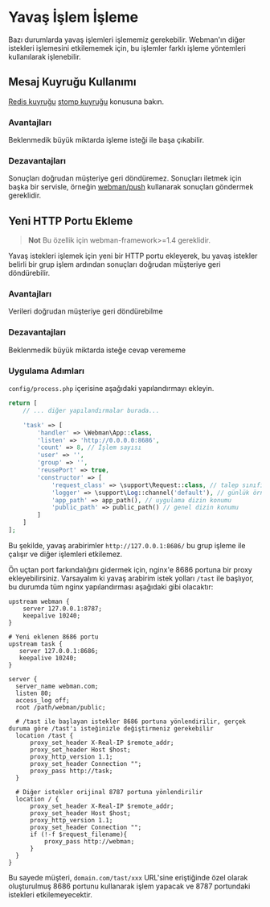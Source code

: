 # Yavaş İşlem İşleme

Bazı durumlarda yavaş işlemleri işlememiz gerekebilir. Webman'ın diğer istekleri işlemesini etkilememek için, bu işlemler farklı işleme yöntemleri kullanılarak işlenebilir.

## Mesaj Kuyruğu Kullanımı
[Redis kuyruğu](https://www.workerman.net/plugin/12) [stomp kuyruğu](https://www.workerman.net/plugin/13) konusuna bakın.

### Avantajları
Beklenmedik büyük miktarda işleme isteği ile başa çıkabilir.

### Dezavantajları
Sonuçları doğrudan müşteriye geri döndüremez. Sonuçları iletmek için başka bir servisle, örneğin [webman/push](https://www.workerman.net/plugin/2) kullanarak sonuçları göndermek gereklidir.

## Yeni HTTP Portu Ekleme

> **Not**
> Bu özellik için webman-framework>=1.4 gereklidir.

Yavaş istekleri işlemek için yeni bir HTTP portu ekleyerek, bu yavaş istekler belirli bir grup işlem ardından sonuçları doğrudan müşteriye geri döndürebilir.

### Avantajları
Verileri doğrudan müşteriye geri döndürebilme

### Dezavantajları
Beklenmedik büyük miktarda isteğe cevap verememe

### Uygulama Adımları
`config/process.php` içerisine aşağıdaki yapılandırmayı ekleyin.
```php
return [
    // ... diğer yapılandırmalar burada...

    'task' => [
        'handler' => \Webman\App::class,
        'listen' => 'http://0.0.0.0:8686',
        'count' => 8, // İşlem sayısı
        'user' => '',
        'group' => '',
        'reusePort' => true,
        'constructor' => [
            'request_class' => \support\Request::class, // talep sınıfı ayarları
            'logger' => \support\Log::channel('default'), // günlük örneği
            'app_path' => app_path(), // uygulama dizin konumu
            'public_path' => public_path() // genel dizin konumu
        ]
    ]
];
```

Bu şekilde, yavaş arabirimler `http://127.0.0.1:8686/` bu grup işleme ile çalışır ve diğer işlemleri etkilemez.

Ön uçtan port farkındalığını gidermek için, nginx'e 8686 portuna bir proxy ekleyebilirsiniz. Varsayalım ki yavaş arabirim istek yolları `/tast` ile başlıyor, bu durumda tüm nginx yapılandırması aşağıdaki gibi olacaktır:
```
upstream webman {
    server 127.0.0.1:8787;
    keepalive 10240;
}

# Yeni eklenen 8686 portu
upstream task {
   server 127.0.0.1:8686;
   keepalive 10240;
}

server {
  server_name webman.com;
  listen 80;
  access_log off;
  root /path/webman/public;

  # /tast ile başlayan istekler 8686 portuna yönlendirilir, gerçek duruma göre /tast'ı isteğinizle değiştirmeniz gerekebilir
  location /tast {
      proxy_set_header X-Real-IP $remote_addr;
      proxy_set_header Host $host;
      proxy_http_version 1.1;
      proxy_set_header Connection "";
      proxy_pass http://task;
  }

  # Diğer istekler orijinal 8787 portuna yönlendirilir
  location / {
      proxy_set_header X-Real-IP $remote_addr;
      proxy_set_header Host $host;
      proxy_http_version 1.1;
      proxy_set_header Connection "";
      if (!-f $request_filename){
          proxy_pass http://webman;
      }
  }
}
```

Bu sayede müşteri, `domain.com/tast/xxx` URL'sine eriştiğinde özel olarak oluşturulmuş 8686 portunu kullanarak işlem yapacak ve 8787 portundaki istekleri etkilemeyecektir.
